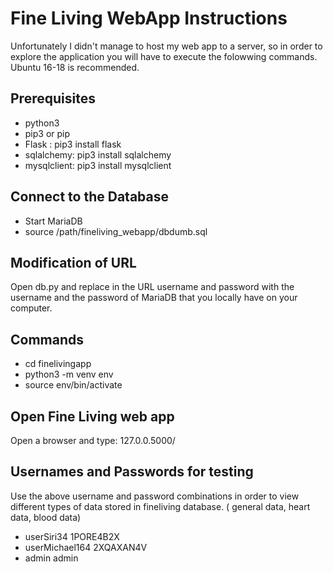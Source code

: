# Fine Living WebApp Instructions

Unfortunately I didn't manage to host my web app to a server, so in order to explore the application you will have to execute the folowwing commands. Ubuntu 16-18 is recommended.

## Prerequisites
  - python3
  - pip3 or pip
  - Flask : pip3 install flask
  - sqlalchemy: pip3 install sqlalchemy
  - mysqlclient: pip3 install mysqlclient

## Connect to the Database
- Start MariaDB
- source /path/fineliving_webapp/dbdumb.sql
## Modification of URL
Open db.py and replace in the URL username and password with the username and the password of MariaDB that you locally have on your computer.
## Commands
  - cd finelivingapp
  - python3 -m venv env
  - source env/bin/activate
## Open Fine Living web app
Open a browser and type: 127.0.0.5000/

## Usernames and Passwords for testing
Use the above username and password combinations in order to view different types of data stored in fineliving database.
  ( general data, heart data, blood data)

- userSiri34 1PORE4B2X
- userMichael164  2XQAXAN4V
- admin admin
